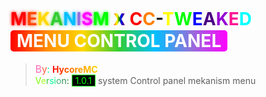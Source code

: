 # <span style="color: #FF0000; text-shadow: 0 0 5px #FF0000">M</span><span style="color: #FF4500; text-shadow: 0 0 5px #FF4500">E</span><span style="color: #FFD700; text-shadow: 0 0 5px #FFD700">K</span><span style="color: #32CD32; text-shadow: 0 0 5px #32CD32">A</span><span style="color: #00BFFF; text-shadow: 0 0 5px #00BFFF">N</span><span style="color: #9370DB; text-shadow: 0 0 5px #9370DB">I</span><span style="color: #FF00FF; text-shadow: 0 0 5px #FF00FF">S</span><span style="color: #00FF00; text-shadow: 0 0 5px #00FF00">M</span> <span style="color: #FFFFFF; background: linear-gradient(90deg, red, orange, yellow, green, blue, indigo, violet); -webkit-background-clip: text; -webkit-text-fill-color: transparent; font-weight: bold; font-size: 1.2em">x</span> <span style="color: #FF0000">C</span><span style="color: #FF7F00">C</span>-<span style="color: #FFFF00">T</span><span style="color: #00FF00">W</span><span style="color: #0000FF">E</span><span style="color: #4B0082">A</span><span style="color: #9400D3">K</span><span style="color: #FF1493">E</span><span style="color: #00FFFF">D</span> <span style="display: inline-block; background: linear-gradient(90deg, #FF0000, #FF8C00, #FFD700, #32CD32, #00BFFF, #9370DB, #FF00FF); color: white; padding: 0 10px; border-radius: 5px">MENU CONTROL PANEL</span>

> <span style="color: #FF69B4; font-size: 1.1em">B</span><span style="color: #FF6347; font-size: 1.1em">y</span><span style="color: #00FA9A; font-size: 1.1em">:</span> <span style="background: linear-gradient(90deg, #FF0000, #FF8C00, #FFD700); -webkit-background-clip: text; -webkit-text-fill-color: transparent; font-weight: bold">HycoreMC</span>  
> <span style="color: #7CFC00">V</span><span style="color: #ADFF2F">e</span><span style="color: #32CD32">r</span><span style="color: #00FA9A">s</span><span style="color: #00FF7F">i</span><span style="color: #3CB371">o</span><span style="color: #2E8B57">n</span><span style="color: #008000">:</span> <span style="color: #00FF00; background-color: black; padding: 0 5px; border: 1px solid #00FF00">1.0.1</span>
system Control panel mekanism menu 
